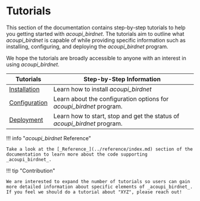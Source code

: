 # Tutorials

This section of the documentation contains step-by-step tutorials to help you getting started with *acoupi_birdnet*.
The tutorials aim to outline what *acoupi_birdnet* is capable of while providing specific information such as installing, configuring, and deploying the *acoupi_birdnet* program.

We hope the tutorials are broadly accessible to anyone with an interest in using *acoupi_birdnet*.

<div class="md-table">
  <table>
    <thead>
      <tr>
        <th>
          <strong>Tutorials</strong>
        </th>
        <th>Step-by-Step Information</th>
      </tr>
    </thead>
    <tbody>
      <tr>
        <td>
          <a href="Installation">Installation</a>
        </td>
        <td>Learn how to install <i>acoupi_birdnet</i></td>
      </tr>
      <tr>
        <td>
          <a href="Configuration">Configuration</a>
        </td>
        <td>Learn about the configuration options for <i>acoupi_birdnet</i> program.</td>
      </tr>
      <tr>
        <td>
          <a href="Deployment">Deployment</a>
        </td>
        <td>Learn how to start, stop and get the status of <i>acoupi_birdnet</i> program.</td>
      </tr>
    </tbody>
  </table>
</div>

!!! info "_acoupi_birdnet_ Reference"

    Take a look at the [_Reference_](../reference/index.md) section of the documentation to learn more about the code supporting _acoupi_birdnet_.

!!! tip "Contribution"

    We are interested to expand the number of tutorials so users can gain more detailed information about specific elements of _acoupi_birdnet_. If you feel we should do a tutorial about "XYZ", please reach out!
